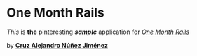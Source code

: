 # One Month Rails

*This* is **the** pinteresting ***sample*** application for
[*One Month Rails*](http://onemonthrails.com)

by [**Cruz Alejandro Núñez Jiménez**](http://www.facebook.com/nunez.a.cruz)